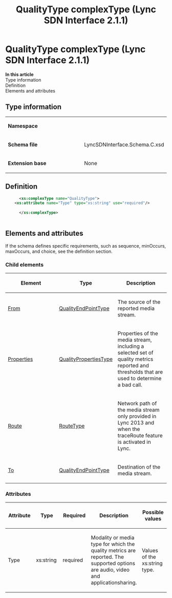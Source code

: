 ﻿---
title: QualityType complexType (Lync SDN Interface 2.1.1)
TOCTitle: QualityType complexType
ms:assetid: 9d9ac2b4-6513-a116-464f-629e33e0fb33
ms:mtpsurl: https://msdn.microsoft.com/en-us/library/Dn912863(v=office.15)
ms:contentKeyID: 64127032
ms.date: 02/16/2015
mtps_version: v=office.15
dev_langs:
- xml
---

# QualityType complexType (Lync SDN Interface 2.1.1)


**In this article**  
Type information  
Definition  
Elements and attributes  

## Type information

<table>
<colgroup>
<col style="width: 50%" />
<col style="width: 50%" />
</colgroup>
<tbody>
<tr class="odd">
<td><p><strong>Namespace</strong></p></td>
<td><p></p></td>
</tr>
<tr class="even">
<td><p><strong>Schema file</strong></p></td>
<td><p>LyncSDNInterface.Schema.C.xsd</p></td>
</tr>
<tr class="odd">
<td><p><strong>Extension base</strong></p></td>
<td><p>None</p></td>
</tr>
</tbody>
</table>


## Definition

``` xml
      <xs:complexType name="QualityType">
    <xs:attribute name="Type" type="xs:string" use="required"/>
  
      </xs:complexType>
      
```

## Elements and attributes

If the schema defines specific requirements, such as sequence, minOccurs, maxOccurs, and choice, see the definition section.

### Child elements

<table>
<colgroup>
<col style="width: 33%" />
<col style="width: 33%" />
<col style="width: 33%" />
</colgroup>
<thead>
<tr class="header">
<th><p>Element</p></th>
<th><p>Type</p></th>
<th><p>Description</p></th>
</tr>
</thead>
<tbody>
<tr class="odd">
<td><p><a href="from-element-qualitytype-complextype-lync-sdn-interface-2-1-1.md">From</a></p></td>
<td><p><a href="qualityendpointtype-complextype-lync-sdn-interface-2-1-1.md">QualityEndPointType</a></p></td>
<td><p>The source of the reported media stream.</p></td>
</tr>
<tr class="even">
<td><p><a href="properties-element-qualitytype-complextype-lync-sdn-interface-2-1-1.md">Properties</a></p></td>
<td><p><a href="qualitypropertiestype-complextype-lync-sdn-interface-2-1-1.md">QualityPropertiesType</a></p></td>
<td><p>Properties of the media stream, including a selected set of quality metrics reported and thresholds that are used to determine a bad call.</p></td>
</tr>
<tr class="odd">
<td><p><a href="route-element-qualitytype-complextype-lync-sdn-interface-2-1-1.md">Route</a></p></td>
<td><p><a href="routetype-complextype-lync-sdn-interface-2-1-1.md">RouteType</a></p></td>
<td><p>Network path of the media stream only provided in Lync 2013 and when the traceRoute feature is activated in Lync.</p></td>
</tr>
<tr class="even">
<td><p><a href="to-element-qualitytype-complextype-lync-sdn-interface-2-1-1.md">To</a></p></td>
<td><p><a href="qualityendpointtype-complextype-lync-sdn-interface-2-1-1.md">QualityEndPointType</a></p></td>
<td><p>Destination of the media stream.</p></td>
</tr>
</tbody>
</table>


### Attributes

<table>
<colgroup>
<col style="width: 20%" />
<col style="width: 20%" />
<col style="width: 20%" />
<col style="width: 20%" />
<col style="width: 20%" />
</colgroup>
<thead>
<tr class="header">
<th><p>Attribute</p></th>
<th><p>Type</p></th>
<th><p>Required</p></th>
<th><p>Description</p></th>
<th><p>Possible values</p></th>
</tr>
</thead>
<tbody>
<tr class="odd">
<td><p>Type</p></td>
<td><p>xs:string</p></td>
<td><p>required</p></td>
<td><p>Modality or media type for which the quality metrics are reported. The supported options are audio, video and applicationsharing.</p></td>
<td><p>Values of the xs:string type.</p></td>
</tr>
</tbody>
</table>

